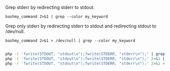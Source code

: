 Grep stderr by redirecting stderr to stdout.

```bashmy_command 2>&1 | grep --color my_keyword```

Grep only stderr by redirecting stderr to stdout and redirecting stdout to /dev/null.

```bashmy_command 2>&1 > /dev/null | grep --color my_keyword```

<a href="/img/uploads/2015-01/php-grep-stderr-stdout.png"><img alt="" src="/img/uploads/2015-01/php-grep-stderr-stdout.png" /></a>

```sh
php -r 'fwrite(STDOUT, "stdout\n");fwrite(STDERR, "stderr\n");' | grep --color std
php -r 'fwrite(STDOUT, "stdout\n");fwrite(STDERR, "stderr\n");' 2>&1 | grep --color std
php -r 'fwrite(STDOUT, "stdout\n");fwrite(STDERR, "stderr\n");' 2>&1 > /dev/null | grep --color std
```